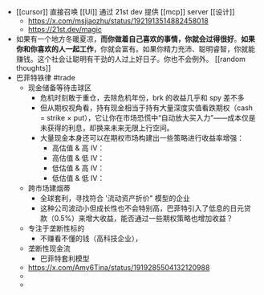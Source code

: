 - [[cursor]] 直接召唤 [[UI]] 通过 21st dev 提供 [[mcp]] server [[设计]]
	- https://x.com/msjiaozhu/status/1921913514882458018
	- https://21st.dev/magic
- 如果有一个地方冬暖夏凉，**而你做着自己喜欢的事情，你就会过得很好**。**如果你和你喜欢的人一起工作**，你就会富有。如果你精力充沛、聪明睿智，你就能赚钱。这个社会让聪明有干劲的人过上好日子。你也不会例外。 [[random thoughts]]
- 巴菲特铁律 #trade
	- 现金储备等待击球区
		- 危机时刻敢于重仓，去除危机年份，brk 的收益几乎和 spy 差不多
		- 但从期权视角看，持有现金相当于持有大量深度实值看跌期权（cash = strike × put），它让你在市场恐慌中“自动放大买入力”——成本仅是未获得的利息，却换来未来无限上行空间。
		- 大量现金本身还可以在期权市场构建出一些策略进行收益率增强：
			- 高估值 & 高 IV：
			- 高估值 & 低 IV：
			- 低估值 & 高 IV：
			- 低估值 & 低 IV：
	- 跨市场建烟蒂
		- 全球套利，寻找符合 '流动资产折价" 模型的企业
		- 这种公司波动小但成长性也不会特别高，巴菲特引入了低息的日元贷款（0.5%）来增大收益，能否通过一些期权策略也增加收益？
	- 专注于垄断性标的
		- 不赚看不懂的钱（高科技企业），
	- 垄断性现金流
		- 巴菲特套利模型
	- https://x.com/Amy6Tina/status/1919285504132120988
	-
	-